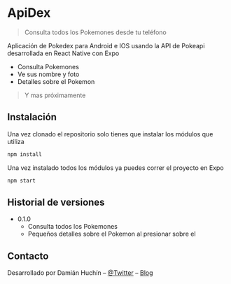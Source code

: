 # ApiDex
> Consulta todos los Pokemones desde tu teléfono

Aplicación de Pokedex para Android e IOS usando la API de Pokeapi desarrollada en React Native con Expo
- Consulta Pokemones
- Ve sus nombre y foto
- Detalles sobre el Pokemon
> Y mas próximamente

## Instalación
Una vez clonado el repositorio solo tienes que instalar los módulos que utiliza
```sh
npm install
```
Una vez instalado todos los módulos ya puedes correr el proyecto en Expo
```sh
npm start
```

## Historial de versiones

* 0.1.0
    * Consulta todos los Pokemones
    * Pequeños detalles sobre el Pokemon al presionar sobre el
    
## Contacto

Desarrollado por Damián Huchín – [@Twitter](https://twitter.com/DamianHuchin) – [Blog](https://axoluchin.herokuapp.com/)
